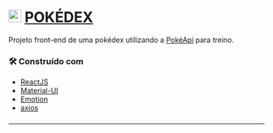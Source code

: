 #  <img src="https://camo.githubusercontent.com/5a17d6f1d6c7dfb2086a49bb48e43a09b3689f622d26b6cbe46013cd4bf2850c/68747470733a2f2f706e67696d672e636f6d2f75706c6f6164732f706f6b6562616c6c2f706f6b6562616c6c5f504e47382e706e67" alt="pokeball" style="width:25px;"/> [POKÉDEX](https://janiscostadelli.github.io/personal-website/)

Projeto front-end de uma pokédex utilizando a [PokéApi](https://pokeapi.co/docs/v2) para treino.

### 🛠️ Construído com

* [ReactJS](https://pt-br.reactjs.org/)
* [Material-UI](https://mui.com/)
* [Emotion](https://emotion.sh/docs/introduction/)
* [axios](https://axios-http.com/docs/intro)

### 

---
